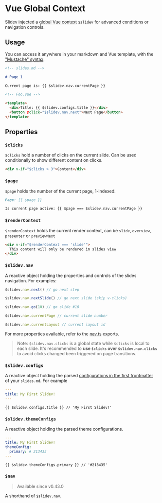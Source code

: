 # Vue Global Context

Slidev injected a [global Vue context](https://v3.vuejs.org/api/application-config.html#globalproperties) `$slidev` for advanced conditions or navigation controls.

## Usage

You can access it anywhere in your markdown and Vue template, with the ["Mustache" syntax](https://v3.vuejs.org/guide/template-syntax.html#interpolations).

```md
<!-- slides.md -->

# Page 1

Current page is: {{ $slidev.nav.currentPage }}
```

```html
<!-- Foo.vue -->

<template>
  <div>Title: {{ $slidev.configs.title }}</div>
  <button @click="$slidev.nav.next">Next Page</button>
</template>
```

## Properties

### `$clicks`

`$clicks` hold a number of clicks on the current slide. Can be used conditionally to show different content on clicks.

```html
<div v-if="$clicks > 3">Content</div>
```

### `$page`

`$page` holds the number of the current page, 1-indexed.

```md
Page: {{ $page }}

Is current page active: {{ $page === $slidev.nav.currentPage }}
```

### `$renderContext`

`$renderContext` holds the current render context, can be `slide`, `overview`, `presenter` or `previewNext`

```md
<div v-if="$renderContext === 'slide'">
  This content will only be rendered in slides view
</div>
```

### `$slidev.nav`

A reactive object holding the properties and controls of the slides navigation. For examples:

```js
$slidev.nav.next() // go next step

$slidev.nav.nextSlide() // go next slide (skip v-clicks)

$slidev.nav.go(10) // go slide #10
```

```js
$slidev.nav.currentPage // current slide number

$slidev.nav.currentLayout // current layout id
```

For more properties available, refer to the [nav.ts](https://github.com/slidevjs/slidev/blob/main/packages/client/logic/nav.ts) exports.

> Note: `$slidev.nav.clicks` is a global state while `$clicks` is local to each slide. It's recommended to **use `$clicks` over `$slidev.nav.clicks`** to avoid clicks changed been triggered on page transitions.

### `$slidev.configs`

A reactive object holding the parsed [configurations in the first frontmatter](/custom/#frontmatter-configures) of your `slides.md`. For example

```yaml
---
title: My First Slidev!
---
```

```
{{ $slidev.configs.title }} // 'My First Slidev!'
```

### `$slidev.themeConfigs`

A reactive object holding the parsed theme configurations.

```yaml
---
title: My First Slidev!
themeConfig:
  primary: # 213435
---
```

```
{{ $slidev.themeConfigs.primary }} // '#213435'
```

### `$nav`

> Available since v0.43.0

A shorthand of `$slidev.nav`.

